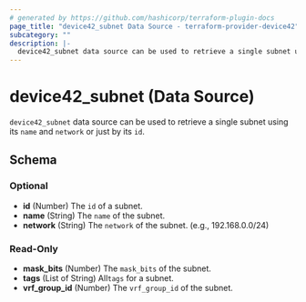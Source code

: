 ```yaml
---
# generated by https://github.com/hashicorp/terraform-plugin-docs
page_title: "device42_subnet Data Source - terraform-provider-device42"
subcategory: ""
description: |-
  device42_subnet data source can be used to retrieve a single subnet using its name and network or just by its id.
---
```


# device42_subnet (Data Source)

`device42_subnet` data source can be used to retrieve a single subnet using its `name` and `network` or just by its `id`.



<!-- schema generated by tfplugindocs -->
## Schema

### Optional

- **id** (Number) The `id` of a subnet.
- **name** (String) The `name` of the subnet.
- **network** (String) The `network` of the subnet. (e.g., 192.168.0.0/24)

### Read-Only

- **mask_bits** (Number) The `mask_bits` of the subnet.
- **tags** (List of String) All`tags` for a subnet.
- **vrf_group_id** (Number) The `vrf_group_id` of the subnet.


